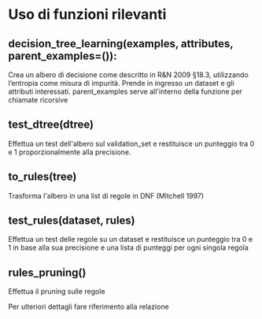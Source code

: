 # Uso di funzioni rilevanti
## decision_tree_learning(examples, attributes, parent_examples=()): 
Crea un albero di decisione come descritto in R&N 2009 §18.3, utilizzando l’entropia come misura di impurità. Prende in ingresso un dataset e gli attributi interessati. parent_examples serve all'interno della funzione per chiamate ricorsive
## test_dtree(dtree)
Effettua un test dell'albero sul validation_set e restituisce un punteggio tra 0 e 1 proporzionalmente alla precisione.
## to_rules(tree)
Trasforma l'albero in una list di regole in DNF (Mitchell 1997)
## test_rules(dataset, rules)
Effettua un test delle regole su un dataset e restituisce un punteggio tra 0 e 1 in base alla sua precisione e una lista di punteggi per ogni singola regola
## rules_pruning()
Effettua il pruning sulle regole

Per ulteriori dettagli fare riferimento alla relazione
